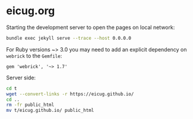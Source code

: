 # eicug.org

Starting the development server to open the pages on local network:

```bash
bundle exec jekyll serve --trace --host 0.0.0.0
```

For Ruby versions ~> 3.0 you may need to add an explicit dependency on `webrick` to the `Gemfile`:

```
gem 'webrick', '~> 1.7'
```

Server side:
```bash
cd t
wget --convert-links -r https://eicug.github.io/
cd ..
rm -fr public_html
mv t/eicug.github.io/ public_html
```

